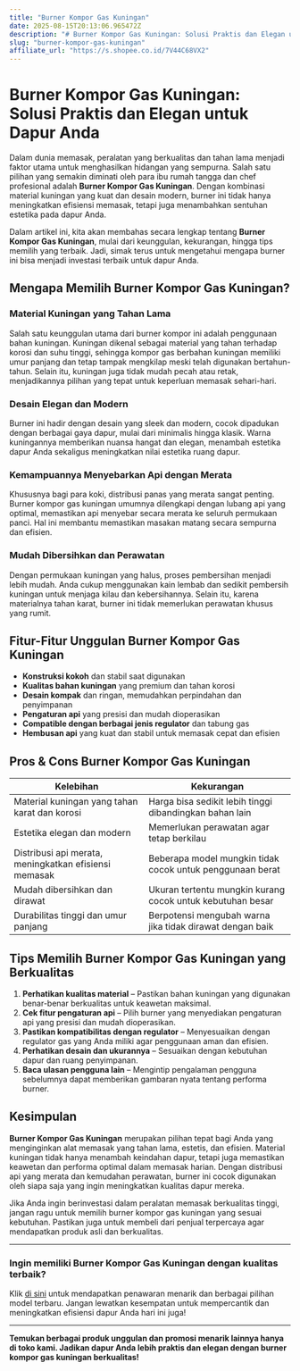 ```yaml
---
title: "Burner Kompor Gas Kuningan"
date: 2025-08-15T20:13:06.965472Z
description: "# Burner Kompor Gas Kuningan: Solusi Praktis dan Elegan untuk Dapur Anda..."
slug: "burner-kompor-gas-kuningan"
affiliate_url: "https://s.shopee.co.id/7V44C68VX2"
---
```

# Burner Kompor Gas Kuningan: Solusi Praktis dan Elegan untuk Dapur Anda

Dalam dunia memasak, peralatan yang berkualitas dan tahan lama menjadi faktor utama untuk menghasilkan hidangan yang sempurna. Salah satu pilihan yang semakin diminati oleh para ibu rumah tangga dan chef profesional adalah **Burner Kompor Gas Kuningan**. Dengan kombinasi material kuningan yang kuat dan desain modern, burner ini tidak hanya meningkatkan efisiensi memasak, tetapi juga menambahkan sentuhan estetika pada dapur Anda.

Dalam artikel ini, kita akan membahas secara lengkap tentang **Burner Kompor Gas Kuningan**, mulai dari keunggulan, kekurangan, hingga tips memilih yang terbaik. Jadi, simak terus untuk mengetahui mengapa burner ini bisa menjadi investasi terbaik untuk dapur Anda.

## Mengapa Memilih Burner Kompor Gas Kuningan?

### Material Kuningan yang Tahan Lama

Salah satu keunggulan utama dari burner kompor ini adalah penggunaan bahan kuningan. Kuningan dikenal sebagai material yang tahan terhadap korosi dan suhu tinggi, sehingga kompor gas berbahan kuningan memiliki umur panjang dan tetap tampak mengkilap meski telah digunakan bertahun-tahun. Selain itu, kuningan juga tidak mudah pecah atau retak, menjadikannya pilihan yang tepat untuk keperluan memasak sehari-hari.

### Desain Elegan dan Modern

Burner ini hadir dengan desain yang sleek dan modern, cocok dipadukan dengan berbagai gaya dapur, mulai dari minimalis hingga klasik. Warna kuningannya memberikan nuansa hangat dan elegan, menambah estetika dapur Anda sekaligus meningkatkan nilai estetika ruang dapur.

### Kemampuannya Menyebarkan Api dengan Merata

Khususnya bagi para koki, distribusi panas yang merata sangat penting. Burner kompor gas kuningan umumnya dilengkapi dengan lubang api yang optimal, memastikan api menyebar secara merata ke seluruh permukaan panci. Hal ini membantu memastikan masakan matang secara sempurna dan efisien.

### Mudah Dibersihkan dan Perawatan

Dengan permukaan kuningan yang halus, proses pembersihan menjadi lebih mudah. Anda cukup menggunakan kain lembab dan sedikit pembersih kuningan untuk menjaga kilau dan kebersihannya. Selain itu, karena materialnya tahan karat, burner ini tidak memerlukan perawatan khusus yang rumit.

## Fitur-Fitur Unggulan Burner Kompor Gas Kuningan

- **Konstruksi kokoh** dan stabil saat digunakan
- **Kualitas bahan kuningan** yang premium dan tahan korosi
- **Desain kompak** dan ringan, memudahkan perpindahan dan penyimpanan
- **Pengaturan api** yang presisi dan mudah dioperasikan
- **Compatible dengan berbagai jenis regulator** dan tabung gas
- **Hembusan api** yang kuat dan stabil untuk memasak cepat dan efisien

## Pros & Cons Burner Kompor Gas Kuningan

| Kelebihan | Kekurangan |
|--------------|--------------|
| Material kuningan yang tahan karat dan korosi | Harga bisa sedikit lebih tinggi dibandingkan bahan lain |
| Estetika elegan dan modern | Memerlukan perawatan agar tetap berkilau |
| Distribusi api merata, meningkatkan efisiensi memasak | Beberapa model mungkin tidak cocok untuk penggunaan berat |
| Mudah dibersihkan dan dirawat | Ukuran tertentu mungkin kurang cocok untuk kebutuhan besar |
| Durabilitas tinggi dan umur panjang | Berpotensi mengubah warna jika tidak dirawat dengan baik |

## Tips Memilih Burner Kompor Gas Kuningan yang Berkualitas

1. **Perhatikan kualitas material** – Pastikan bahan kuningan yang digunakan benar-benar berkualitas untuk keawetan maksimal.
2. **Cek fitur pengaturan api** – Pilih burner yang menyediakan pengaturan api yang presisi dan mudah dioperasikan.
3. **Pastikan kompatibilitas dengan regulator** – Menyesuaikan dengan regulator gas yang Anda miliki agar penggunaan aman dan efisien.
4. **Perhatikan desain dan ukurannya** – Sesuaikan dengan kebutuhan dapur dan ruang penyimpanan.
5. **Baca ulasan pengguna lain** – Mengintip pengalaman pengguna sebelumnya dapat memberikan gambaran nyata tentang performa burner.

## Kesimpulan

**Burner Kompor Gas Kuningan** merupakan pilihan tepat bagi Anda yang menginginkan alat memasak yang tahan lama, estetis, dan efisien. Material kuningan tidak hanya menambah keindahan dapur, tetapi juga memastikan keawetan dan performa optimal dalam memasak harian. Dengan distribusi api yang merata dan kemudahan perawatan, burner ini cocok digunakan oleh siapa saja yang ingin meningkatkan kualitas dapur mereka.

Jika Anda ingin berinvestasi dalam peralatan memasak berkualitas tinggi, jangan ragu untuk memilih burner kompor gas kuningan yang sesuai kebutuhan. Pastikan juga untuk membeli dari penjual terpercaya agar mendapatkan produk asli dan berkualitas.

---

### Ingin memiliki Burner Kompor Gas Kuningan dengan kualitas terbaik?  
Klik [di sini](https://s.shopee.co.id/7V44C68VX2) untuk mendapatkan penawaran menarik dan berbagai pilihan model terbaru. Jangan lewatkan kesempatan untuk mempercantik dan meningkatkan efisiensi dapur Anda hari ini juga!

---

**Temukan berbagai produk unggulan dan promosi menarik lainnya hanya di toko kami. Jadikan dapur Anda lebih praktis dan elegan dengan burner kompor gas kuningan berkualitas!**